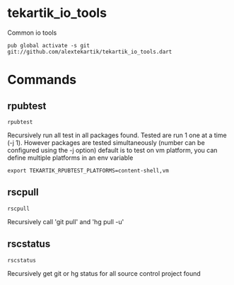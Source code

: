 # tekartik_io_tools

Common io tools

    pub global activate -s git git://github.com/alextekartik/tekartik_io_tools.dart

# Commands

## rpubtest

    rpubtest

Recursively run all test in all packages found. Tested are run 1 one at a time (-j 1). However packages are tested simultaneously (number can be configured using the -j option)
default is to test on vm platform, you can define multiple platforms in an env variable

    export TEKARTIK_RPUBTEST_PLATFORMS=content-shell,vm

## rscpull

    rscpull

Recursively call 'git pull' and 'hg pull -u'

## rscstatus

    rscstatus

Recursively get git or hg status for all source control project found

